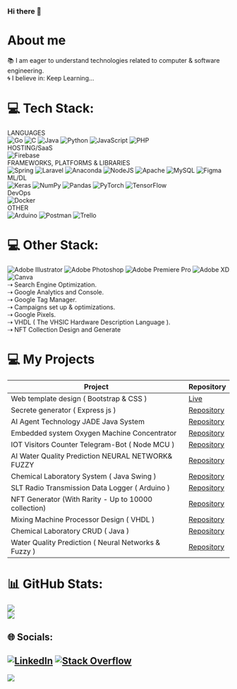 ### Hi there 👋

# About me

📚 I am eager to understand technologies related to computer & software engineering.<br>🌀 I believe in: Keep Learning...

# 💻 Tech Stack:
LANGUAGES<br>
![Go](https://img.shields.io/badge/go-%2300ADD8.svg?style=flat&logo=go&logoColor=white) ![C](https://img.shields.io/badge/c-%2300599C.svg?style=flat&logo=c&logoColor=white) ![Java](https://img.shields.io/badge/java-%23ED8B00.svg?style=flat&logo=java&logoColor=white) ![Python](https://img.shields.io/badge/python-3670A0?style=flat&logo=python&logoColor=ffdd54) ![JavaScript](https://img.shields.io/badge/javascript-%23323330.svg?style=flat&logo=javascript&logoColor=%23F7DF1E) ![PHP](https://img.shields.io/badge/php-%23777BB4.svg?style=flat&logo=php&logoColor=white) 
<br>HOSTING/SaaS <br> ![Firebase](https://img.shields.io/badge/firebase-%23039BE5.svg?style=flat&logo=firebase) <br> FRAMEWORKS, PLATFORMS & LIBRARIES <br> 
![Spring](https://img.shields.io/badge/spring-%236DB33F.svg?style=flat&logo=spring&logoColor=white)  ![Laravel](https://img.shields.io/badge/laravel-%23FF2D20.svg?style=flat&logo=laravel&logoColor=white) ![Anaconda](https://img.shields.io/badge/Anaconda-%2344A833.svg?style=flat&logo=anaconda&logoColor=white)  ![NodeJS](https://img.shields.io/badge/node.js-6DA55F?style=flat&logo=node.js&logoColor=white)  ![Apache](https://img.shields.io/badge/apache-%23D42029.svg?style=flat&logo=apache&logoColor=white) 
![MySQL](https://img.shields.io/badge/mysql-%2300f.svg?style=flat&logo=mysql&logoColor=white)  ![Figma](https://img.shields.io/badge/figma-%23F24E1E.svg?style=flat&logo=figma&logoColor=white) 
<br> ML/DL<br> 
![Keras](https://img.shields.io/badge/Keras-%23D00000.svg?style=flat&logo=Keras&logoColor=white) ![NumPy](https://img.shields.io/badge/numpy-%23013243.svg?style=flat&logo=numpy&logoColor=white) ![Pandas](https://img.shields.io/badge/pandas-%23150458.svg?style=flat&logo=pandas&logoColor=white) ![PyTorch](https://img.shields.io/badge/PyTorch-%23EE4C2C.svg?style=flat&logo=PyTorch&logoColor=white) ![TensorFlow](https://img.shields.io/badge/TensorFlow-%23FF6F00.svg?style=flat&logo=TensorFlow&logoColor=white) 
<br>DevOps <br>
![Docker](https://img.shields.io/badge/docker-%230db7ed.svg?style=flat&logo=docker&logoColor=white)
<br>OTHER <br>
![Arduino](https://img.shields.io/badge/-Arduino-00979D?style=flat&logo=Arduino&logoColor=white) ![Postman](https://img.shields.io/badge/Postman-FF6C37?style=flat&logo=postman&logoColor=white) ![Trello](https://img.shields.io/badge/Trello-%23026AA7.svg?style=flat&logo=Trello&logoColor=white)
# 💻 Other Stack:
![Adobe Illustrator](https://img.shields.io/badge/adobeillustrator-%23FF9A00.svg?style=flat&logo=adobeillustrator&logoColor=white) ![Adobe Photoshop](https://img.shields.io/badge/adobephotoshop-%2331A8FF.svg?style=flat&logo=adobephotoshop&logoColor=white) ![Adobe Premiere Pro](https://img.shields.io/badge/Adobe%20Premiere%20Pro-9999FF.svg?style=flat&logo=Adobe%20Premiere%20Pro&logoColor=white) ![Adobe XD](https://img.shields.io/badge/Adobe%20XD-470137?style=flat&logo=Adobe%20XD&logoColor=#FF61F6) ![Canva](https://img.shields.io/badge/Canva-%2300C4CC.svg?style=flat&logo=Canva&logoColor=white)<br>
⇢ Search Engine Optimization.<br>
⇢ Google Analytics and Console.<br>
⇢ Google Tag Manager.<br>
⇢ Campaigns set up & optimizations.<br>
⇢ Google Pixels.<br>
⇢ VHDL ( The VHSIC Hardware Description Language ).<br>
⇢ NFT Collection Design and Generate<br>
# 💻 My Projects
| Project                                              | Repository                                                                            |   
|------------------------------------------------------|---------------------------------------------------------------------------------------|
| Web template design ( Bootstrap & CSS )              | [Live](https://maduranga-dinesh.github.io/Boostrap-and-CSS-Grid-Simple-Web/)          |
| Secrete generator ( Express js )                     | [Repository](https://github.com/Maduranga-Dinesh/Secret-generator-simple-express/tree/master) |
| AI Agent Technology JADE Java System                 | [Repository](https://github.com/Maduranga-Dinesh/AI-Agent_Technology_JADE-Java-System)|
| Embedded system Oxygen Machine Concentrator          | [Repository](https://github.com/Maduranga-Dinesh/Embedded-system-Oxygen-Machine-Concentrator)|
| IOT Visitors Counter Telegram-Bot ( Node MCU )       | [Repository](https://github.com/Maduranga-Dinesh/IOT-Visitors-Counter-Telegram-Bot)   |
| AI Water Quality Prediction NEURAL NETWORK& FUZZY    | [Repository](https://github.com/Maduranga-Dinesh/Water-Quality-Prediction-NEURAL-NETWORK-AND-FUZZY-LOGIC) |
| Chemical Laboratory System ( Java Swing )            | [Repository](https://github.com/Maduranga-Dinesh/Chemical-Laboratory-System-Java-Ant) |
| SLT Radio Transmission Data Logger ( Arduino )       | [Repository](https://github.com/Maduranga-Dinesh/FM-Radio-Transmission-Data-Logger)   |
| NFT Generator (With Rarity - Up to 10000 collection) | [Repository](https://github.com/Maduranga-Dinesh/NFT-Generator)                       |
| Mixing Machine Processor Design ( VHDL )             | [Repository](https://github.com/Maduranga-Dinesh/Processor-Design-VHDL)               |
| Chemical Laboratory CRUD ( Java )                    | [Repository](https://github.com/Maduranga-Dinesh/Chemical-Laboratory-System-Java-Ant) |
| Water Quality Prediction ( Neural Networks & Fuzzy ) | [Repository](https://github.com/Maduranga-Dinesh/Water-Quality-Prediction-NEURAL-NETWORK-AND-FUZZY-LOGIC) |

# 📊 GitHub Stats:
![](https://github-readme-stats.vercel.app/api?username=Maduranga-Dinesh&theme=dark&hide_border=false&include_all_commits=true&count_private=true)<br/>
![](https://github-readme-stats.vercel.app/api/top-langs/?username=Maduranga-Dinesh&theme=dark&hide_border=false&include_all_commits=true&count_private=true&layout=compact)

## 🌐 Socials:
[![LinkedIn](https://img.shields.io/badge/LinkedIn-%230077B5.svg?logo=linkedin&logoColor=white)](https://linkedin.com/in/madurangadineshkularathna) 
[![Stack Overflow](https://img.shields.io/badge/-Stackoverflow-FE7A16?logo=stack-overflow&logoColor=white)](https://stackoverflow.com/users/21424138)
---
[![](https://visitcount.itsvg.in/api?id=Maduranga-Dinesh&icon=0&color=0)](https://visitcount.itsvg.in)

<!-- Proudly created with GPRM ( https://gprm.itsvg.in ) -->

